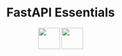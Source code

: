 <div align="center">
   <h1 align="center"><b>FastAPI Essentials</b></h1>
   <p align="center">
      <link rel="stylesheet" href="https://cdn.jsdelivr.net/gh/devicons/devicon@latest/devicon.min.css">
      <img src="https://cdn.jsdelivr.net/gh/devicons/devicon/icons/python/python-original.svg" width="50" height="50"/>
      <img src="https://cdn.jsdelivr.net/gh/devicons/devicon/icons/fastapi/fastapi-original.svg" width="50" height="50"/>
   </p>
</div>
